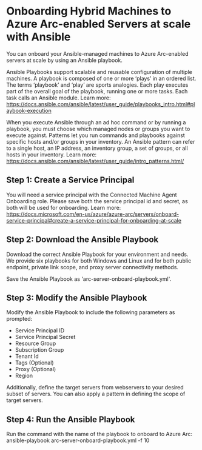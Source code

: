 # Onboarding Hybrid Machines to Azure Arc-enabled Servers at scale with Ansible

You can onboard your Ansible-managed machines to Azure Arc-enabled servers at scale by using an Ansible playbook. 

Ansible Playbooks support scalable and reusable configuration of multiple machines. A playbook is composed of one or more ‘plays’ in an ordered list. The terms ‘playbook’ and ‘play’ are sports analogies. Each play executes part of the overall goal of the playbook, running one or more tasks. Each task calls an Ansible module.
Learn more: https://docs.ansible.com/ansible/latest/user_guide/playbooks_intro.html#playbook-execution

When you execute Ansible through an ad hoc command or by running a playbook, you must choose which managed nodes or groups you want to execute against. Patterns let 
you run commands and playbooks against specific hosts and/or groups in your inventory. An Ansible pattern can refer to a single host, an IP address, an inventory group, a set of groups, or all hosts in your inventory. 
Learn more: https://docs.ansible.com/ansible/latest/user_guide/intro_patterns.html/ 

## Step 1: Create a Service Principal 

You will need a service principal with the Connected Machine Agent Onboarding role. Please save both the service principal id and secret, as both will be used for onboarding. 
Learn more: https://docs.microsoft.com/en-us/azure/azure-arc/servers/onboard-service-principal#create-a-service-principal-for-onboarding-at-scale

## Step 2: Download the Ansible Playbook

Download the correct Ansible Playbook for your environment and needs. We provide six playbooks for both Windows and Linux and for both public endpoint, private link scope, and proxy server connectivity methods. 

Save the Ansible Playbook as 'arc-server-onboard-playbook.yml'. 

## Step 3: Modify the Ansible Playbook

Modify the Ansible Playbook to include the following parameters as prompted:

- Service Principal ID
- Service Principal Secret
- Resource Group
- Subscription Group
- Tenant Id
- Tags (Optional)
- Proxy (Optional)
- Region 

Additionally, define the target servers from webservers to your desired subset of servers. You can also apply a pattern in defining the scope of target servers. 

## Step 4: Run the Ansible Playbook

Run the command with the name of the playbook to onboard to Azure Arc:
ansible-playbook arc-server-onboard-playbook.yml -f 10

